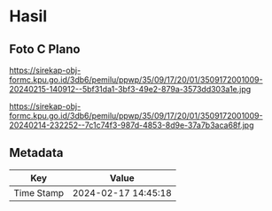 # Hasil

## Foto C Plano

https://sirekap-obj-formc.kpu.go.id/3db6/pemilu/ppwp/35/09/17/20/01/3509172001009-20240215-140912--5bf31da1-3bf3-49e2-879a-3573dd303a1e.jpg

https://sirekap-obj-formc.kpu.go.id/3db6/pemilu/ppwp/35/09/17/20/01/3509172001009-20240214-232252--7c1c74f3-987d-4853-8d9e-37a7b3aca68f.jpg


## Metadata

| Key        | Value               |
| ---------- | ------------------- |
| Time Stamp | 2024-02-17 14:45:18 |



